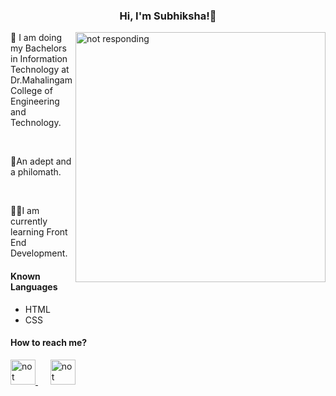 <h3 align="center">Hi, I'm Subhiksha!👋</h3>

<img src="https://camo.githubusercontent.com/0f2df9c6430300192232520a10bc3f09066cee3c6f1205da8490ac2b1d69d9e5/68747470733a2f2f6d69722d73332d63646e2d63662e626568616e63652e6e65742f70726f6a6563745f6d6f64756c65732f646973702f3630313031343131363737303437352e363036386265666634363430612e676966"
  align="right"
  width="400"
  alt="not responding"
/>
<p>
  📔 I am doing my Bachelors in Information Technology at Dr.Mahalingam College
  of Engineering and Technology.
</p>
<br />
<p>🎯An adept and a philomath.</p>
<br />
<p>👩‍💻I am currently learning Front End Development.</p>

<b><h4>Known Languages</h4></b>
<ul>
  <li>HTML</li>
  <li>CSS</li>
</ul>

<b><h4>How to reach me?</h4></b>

<a href="https://mail.google.com/mail/u/0/?tab=rm&ogbl#inbox?compose=new"
  target="_blank">
  <img src="https://i7.pngguru.com/preview/50/642/525/gmail-email-computer-icons-google-logo-gmail.jpg"
       alt="not responding"
    height="40"
    weight="40"/>
</a>
&nbsp;&nbsp;&nbsp;&nbsp;
<a href="https://www.linkedin.com/in/subhiksha-r-s-a482a5234/" target="_blank">
  <img src="https://pngimg.com/uploads/linkedIn/linkedIn_PNG16.png"
       alt="not responding"
    height="40"
    width="40"/>
</a>
<br />
